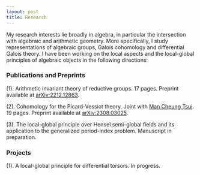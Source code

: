 ```yaml
---
layout: post
title: Research
---
```

My research interests lie broadly in algebra, in particular the intersection with algebraic and arithmetic geometry. More specifically, I study representations of algebraic groups, Galois cohomology and differential Galois theory. I have been working on the local aspects and the local-global principles of algebraic objects in the following directions:

### Publications and Preprints

(1). Arithmetic invariant theory of reductive groups. 17 pages. Preprint available at [arXiv:2212.12863](https://arxiv.org/abs/2212.12863).

(2). Cohomology for the Picard-Vessiot theory. Joint with [Man Cheung Tsui](https://manctsui.github.io/index.html). 19 pages. Preprint available at [arXiv:2308.03025](https://arxiv.org/abs/2308.03025).

(3). The local-global principle over Hensel semi-global fields and its application to the generalized period-index problem. Manuscript in preparation.

### Projects
(1). A local-global principle for differential torsors. In progress.


